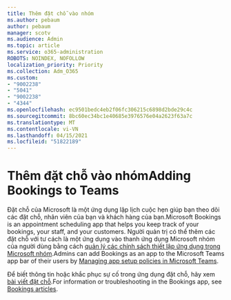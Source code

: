 ```yaml
---
title: Thêm đặt chỗ vào nhóm
ms.author: pebaum
author: pebaum
manager: scotv
ms.audience: Admin
ms.topic: article
ms.service: o365-administration
ROBOTS: NOINDEX, NOFOLLOW
localization_priority: Priority
ms.collection: Adm_O365
ms.custom:
- "9002238"
- "5041"
- "9002238"
- "4344"
ms.openlocfilehash: ec9501bedc4eb2f06fc306215c6898d2bde29c4c
ms.sourcegitcommit: 8bc60ec34bc1e40685e3976576e04a2623f63a7c
ms.translationtype: MT
ms.contentlocale: vi-VN
ms.lasthandoff: 04/15/2021
ms.locfileid: "51822189"
---
```

# <a name="adding-bookings-to-teams"></a><span data-ttu-id="ba807-102">Thêm đặt chỗ vào nhóm</span><span class="sxs-lookup"><span data-stu-id="ba807-102">Adding Bookings to Teams</span></span>

<span data-ttu-id="ba807-103">Đặt chỗ của Microsoft là một ứng dụng lập lịch cuộc hẹn giúp bạn theo dõi các đặt chỗ, nhân viên của bạn và khách hàng của bạn.</span><span class="sxs-lookup"><span data-stu-id="ba807-103">Microsoft Bookings is an appointment scheduling app that helps you keep track of your bookings, your staff, and your customers.</span></span> <span data-ttu-id="ba807-104">Người quản trị có thể thêm các đặt chỗ với tư cách là một ứng dụng vào thanh ứng dụng Microsoft nhóm của người dùng bằng cách [quản lý các chính sách thiết lập ứng dụng trong Microsoft nhóm](https://docs.microsoft.com/microsoftteams/teams-app-setup-policies).</span><span class="sxs-lookup"><span data-stu-id="ba807-104">Admins can add Bookings as an app to the Microsoft Teams app bar of their users by [Managing app setup policies in Microsoft Teams](https://docs.microsoft.com/microsoftteams/teams-app-setup-policies).</span></span>

<span data-ttu-id="ba807-105">Để biết thông tin hoặc khắc phục sự cố trong ứng dụng đặt chỗ, hãy xem [bài viết đặt chỗ](https://docs.microsoft.com/microsoft-365/bookings/bookings-faq).</span><span class="sxs-lookup"><span data-stu-id="ba807-105">For information or troubleshooting in the Bookings app, see [Bookings articles](https://docs.microsoft.com/microsoft-365/bookings/bookings-faq).</span></span>
